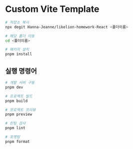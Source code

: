 # Custom Vite Template

```sh
# 저장소 복사
npx degit Hanna-Jeanne/likelion-homework-React <폴더이름>
```

```sh
# 해당 폴더 이동
cd <폴더이름>
```

```sh
# 패키지 설치
pnpm install
```

## 실행 명령어

```sh
# 개발 서버 구동
pnpm dev
```

```sh
# 프로젝트 빌드
pnpm build
```

```sh
# 프로젝트 프리뷰
pnpm preview
```

```sh
# 린팅 검사
pnpm lint
```

```sh
# 포멧팅
pnpm format
```
